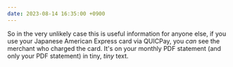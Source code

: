 ```yaml
---
date: 2023-08-14 16:35:00 +0900
---
```


So in the very unlikely case this is useful information for anyone else, if you use your Japanese American Express card via QUICPay, you _can_ see the merchant who charged the card. It's on your monthly PDF statement (and only your PDF statement) in tiny, _tiny_ text.
